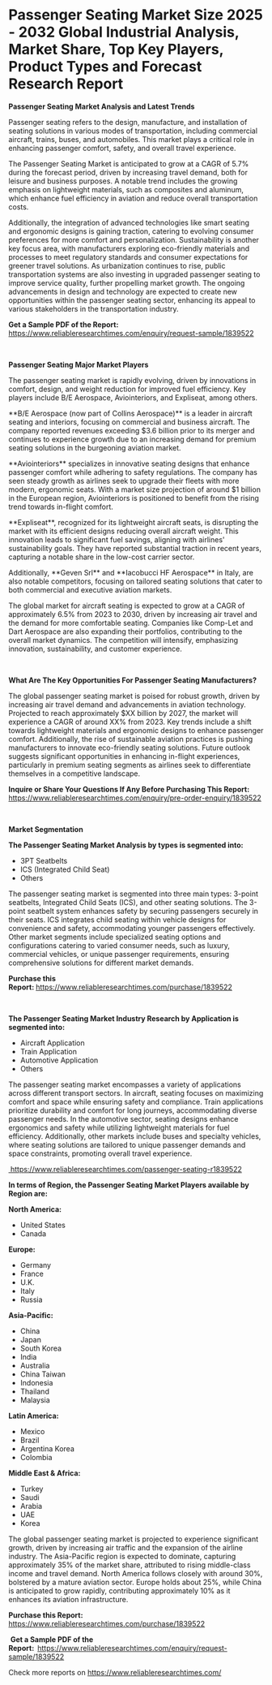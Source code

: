 <p><h1>Passenger Seating Market Size 2025 - 2032 Global Industrial Analysis, Market Share, Top Key Players, Product Types and Forecast Research Report</h1></p><p><strong>Passenger Seating Market Analysis and Latest Trends</strong></p>
<p><p>Passenger seating refers to the design, manufacture, and installation of seating solutions in various modes of transportation, including commercial aircraft, trains, buses, and automobiles. This market plays a critical role in enhancing passenger comfort, safety, and overall travel experience. </p><p>The Passenger Seating Market is anticipated to grow at a CAGR of 5.7% during the forecast period, driven by increasing travel demand, both for leisure and business purposes. A notable trend includes the growing emphasis on lightweight materials, such as composites and aluminum, which enhance fuel efficiency in aviation and reduce overall transportation costs. </p><p>Additionally, the integration of advanced technologies like smart seating and ergonomic designs is gaining traction, catering to evolving consumer preferences for more comfort and personalization. Sustainability is another key focus area, with manufacturers exploring eco-friendly materials and processes to meet regulatory standards and consumer expectations for greener travel solutions. As urbanization continues to rise, public transportation systems are also investing in upgraded passenger seating to improve service quality, further propelling market growth. The ongoing advancements in design and technology are expected to create new opportunities within the passenger seating sector, enhancing its appeal to various stakeholders in the transportation industry.</p></p>
<p><strong>Get a Sample PDF of the Report:&nbsp;</strong> <a href="https://www.reliableresearchtimes.com/enquiry/request-sample/1839522?utm_campaign=3281&utm_medium=2&utm_source=Github&utm_content=ia&utm_term=30032025&utm_id=passenger-seating">https://www.reliableresearchtimes.com/enquiry/request-sample/1839522</a></p>
<p>&nbsp;</p>
<p><strong>Passenger Seating Major Market Players</strong></p>
<p><p>The passenger seating market is rapidly evolving, driven by innovations in comfort, design, and weight reduction for improved fuel efficiency. Key players include B/E Aerospace, Aviointeriors, and Expliseat, among others.</p><p>**B/E Aerospace (now part of Collins Aerospace)** is a leader in aircraft seating and interiors, focusing on commercial and business aircraft. The company reported revenues exceeding $3.6 billion prior to its merger and continues to experience growth due to an increasing demand for premium seating solutions in the burgeoning aviation market.</p><p>**Aviointeriors** specializes in innovative seating designs that enhance passenger comfort while adhering to safety regulations. The company has seen steady growth as airlines seek to upgrade their fleets with more modern, ergonomic seats. With a market size projection of around $1 billion in the European region, Aviointeriors is positioned to benefit from the rising trend towards in-flight comfort.</p><p>**Expliseat**, recognized for its lightweight aircraft seats, is disrupting the market with its efficient designs reducing overall aircraft weight. This innovation leads to significant fuel savings, aligning with airlines' sustainability goals. They have reported substantial traction in recent years, capturing a notable share in the low-cost carrier sector.</p><p>Additionally, **Geven Srl** and **Iacobucci HF Aerospace** in Italy, are also notable competitors, focusing on tailored seating solutions that cater to both commercial and executive aviation markets. </p><p>The global market for aircraft seating is expected to grow at a CAGR of approximately 6.5% from 2023 to 2030, driven by increasing air travel and the demand for more comfortable seating. Companies like Comp-Let and Dart Aerospace are also expanding their portfolios, contributing to the overall market dynamics. The competition will intensify, emphasizing innovation, sustainability, and customer experience.</p></p>
<p>&nbsp;</p>
<p><strong>What Are The Key Opportunities For Passenger Seating Manufacturers?</strong></p>
<p><p>The global passenger seating market is poised for robust growth, driven by increasing air travel demand and advancements in aviation technology. Projected to reach approximately $XX billion by 2027, the market will experience a CAGR of around XX% from 2023. Key trends include a shift towards lightweight materials and ergonomic designs to enhance passenger comfort. Additionally, the rise of sustainable aviation practices is pushing manufacturers to innovate eco-friendly seating solutions. Future outlook suggests significant opportunities in enhancing in-flight experiences, particularly in premium seating segments as airlines seek to differentiate themselves in a competitive landscape.</p></p>
<p><strong>Inquire or Share Your Questions If Any Before Purchasing This Report:</strong> <a href="https://www.reliableresearchtimes.com/enquiry/pre-order-enquiry/1839522?utm_campaign=3281&utm_medium=2&utm_source=Github&utm_content=ia&utm_term=30032025&utm_id=passenger-seating">https://www.reliableresearchtimes.com/enquiry/pre-order-enquiry/1839522</a></p>
<p>&nbsp;</p>
<p><strong>Market Segmentation</strong></p>
<p><strong>The Passenger Seating Market Analysis by types is segmented into:</strong></p>
<p><ul><li>3PT Seatbelts</li><li>ICS (Integrated Child Seat)</li><li>Others</li></ul></p>
<p><p>The passenger seating market is segmented into three main types: 3-point seatbelts, Integrated Child Seats (ICS), and other seating solutions. The 3-point seatbelt system enhances safety by securing passengers securely in their seats. ICS integrates child seating within vehicle designs for convenience and safety, accommodating younger passengers effectively. Other market segments include specialized seating options and configurations catering to varied consumer needs, such as luxury, commercial vehicles, or unique passenger requirements, ensuring comprehensive solutions for different market demands.</p></p>
<p><strong>Purchase this Report:&nbsp;</strong><a href="https://www.reliableresearchtimes.com/purchase/1839522?utm_campaign=3281&utm_medium=2&utm_source=Github&utm_content=ia&utm_term=30032025&utm_id=passenger-seating">https://www.reliableresearchtimes.com/purchase/1839522</a></p>
<p>&nbsp;</p>
<p><strong>The Passenger Seating Market Industry Research by Application is segmented into:</strong></p>
<p><ul><li>Aircraft Application</li><li>Train Application</li><li>Automotive Application</li><li>Others</li></ul></p>
<p><p>The passenger seating market encompasses a variety of applications across different transport sectors. In aircraft, seating focuses on maximizing comfort and space while ensuring safety and compliance. Train applications prioritize durability and comfort for long journeys, accommodating diverse passenger needs. In the automotive sector, seating designs enhance ergonomics and safety while utilizing lightweight materials for fuel efficiency. Additionally, other markets include buses and specialty vehicles, where seating solutions are tailored to unique passenger demands and space constraints, promoting overall travel experience.</p></p>
<p><a href="https://www.reliableresearchtimes.com/passenger-seating-r1839522?utm_campaign=3281&utm_medium=2&utm_source=Github&utm_content=ia&utm_term=30032025&utm_id=passenger-seating">&nbsp;https://www.reliableresearchtimes.com/passenger-seating-r1839522</a></p>
<p><strong>In terms of Region, the Passenger Seating Market Players available by Region are:</strong></p>
<p>
    <p> <strong> North America: </strong>
        <ul>
            <li>United States</li>
            <li>Canada</li>
        </ul>
        </p> 
    <p> <strong> Europe: </strong>
        <ul>
            <li>Germany</li>
            <li>France</li>
            <li>U.K.</li>
            <li>Italy</li>
            <li>Russia</li>
        </ul>
        </p> 
    <p> <strong> Asia-Pacific: </strong>
        <ul>
            <li>China</li>
            <li>Japan</li>
            <li>South Korea</li>
            <li>India</li>
            <li>Australia</li>
            <li>China Taiwan</li>
            <li>Indonesia</li>
            <li>Thailand</li>
            <li>Malaysia</li>
        </ul>
        </p> 
    <p> <strong> Latin America: </strong>
        <ul>
            <li>Mexico</li>
            <li>Brazil</li>
            <li>Argentina Korea</li>
            <li>Colombia</li>
        </ul>
        </p> 
    <p> <strong> Middle East & Africa: </strong>
        <ul>
            <li>Turkey</li>
            <li>Saudi</li>
            <li>Arabia</li>
            <li>UAE</li>
            <li>Korea</li>
        </ul>
    </p>
    </p>
<p><p>The global passenger seating market is projected to experience significant growth, driven by increasing air traffic and the expansion of the airline industry. The Asia-Pacific region is expected to dominate, capturing approximately 35% of the market share, attributed to rising middle-class income and travel demand. North America follows closely with around 30%, bolstered by a mature aviation sector. Europe holds about 25%, while China is anticipated to grow rapidly, contributing approximately 10% as it enhances its aviation infrastructure.</p></p>
<p><strong>Purchase this Report: </strong><a href="https://www.reliableresearchtimes.com/purchase/1839522?utm_campaign=3281&utm_medium=2&utm_source=Github&utm_content=ia&utm_term=30032025&utm_id=passenger-seating">https://www.reliableresearchtimes.com/purchase/1839522</a></p>
<p>&nbsp;<strong>Get a Sample PDF of the Report:&nbsp;&nbsp;</strong><a href="https://www.reliableresearchtimes.com/enquiry/request-sample/1839522?utm_campaign=3281&utm_medium=2&utm_source=Github&utm_content=ia&utm_term=30032025&utm_id=passenger-seating">https://www.reliableresearchtimes.com/enquiry/request-sample/1839522</a></p>
<p><strong></strong></p>
<p>Check more reports on <a href="https://www.reliableresearchtimes.com/?utm_campaign=3281&utm_medium=2&utm_source=Github&utm_content=ia&utm_term=30032025&utm_id=passenger-seating">https://www.reliableresearchtimes.com/</a></p>